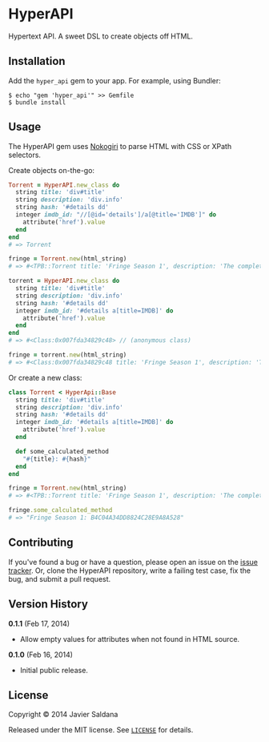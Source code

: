 # HyperAPI

Hypertext API. A sweet DSL to create objects off HTML.

## Installation

Add the `hyper_api` gem to your app. For example, using Bundler:

    $ echo "gem 'hyper_api'" >> Gemfile
    $ bundle install

## Usage

The HyperAPI gem uses [Nokogiri](https://github.com/sparklemotion/nokogiri) to parse HTML with CSS or XPath selectors.

Create objects on-the-go:

```ruby
Torrent = HyperAPI.new_class do
  string title: 'div#title'
  string description: 'div.info'
  string hash: '#details dd'
  integer imdb_id: "//[@id='details']/a[@title='IMDB']" do
    attribute('href').value
  end
end
# => Torrent

fringe = Torrent.new(html_string)
# => #<TPB::Torrent title: 'Fringe Season 1', description: 'The complete season 1 of Fri...', imdb_id: 1119644>

torrent = HyperAPI.new_class do
  string title: 'div#title'
  string description: 'div.info'
  string hash: '#details dd'
  integer imdb_id: '#details a[title=IMDB]' do
    attribute('href').value
  end
end
# => #<Class:0x007fda34829c48> // (anonymous class)

fringe = torrent.new(html_string)
# => #<Class:0x007fda34829c48 title: 'Fringe Season 1', description: 'The complete season 1 of Fri...', imdb_id: 1119644>

```

Or create a new class:

```ruby
class Torrent < HyperApi::Base
  string title: 'div#title'
  string description: 'div.info'
  string hash: '#details dd'
  integer imdb_id: '#details a[title=IMDB]' do
    attribute('href').value
  end

  def some_calculated_method
    "#{title}: #{hash}"
  end
end

fringe = Torrent.new(html_string)
# => #<TPB::Torrent title: 'Fringe Season 1', description: 'The complete season 1 of Fri...', imdb_id: 1119644>

fringe.some_calculated_method
# => "Fringe Season 1: B4C04A34DD8824C28E9A8A528"
```

## Contributing

If you've found a bug or have a question, please open an issue on the [issue tracker](https://github.com/jassa/hyper_api/issues). Or, clone the HyperAPI repository, write a failing test case, fix the bug, and submit a pull request.

## Version History

**0.1.1** (Feb 17, 2014)

* Allow empty values for attributes when not found in HTML source.

**0.1.0** (Feb 16, 2014)

* Initial public release.

## License

Copyright &copy; 2014 Javier Saldana

Released under the MIT license. See [`LICENSE`](LICENSE) for details.
